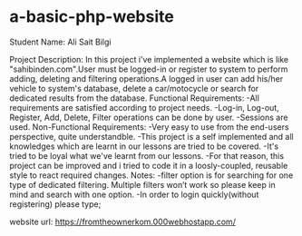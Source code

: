 # a-basic-php-website

Student Name: Ali Sait Bilgi

Project Description:
 In this project i've implemented a website which is like "sahibinden.com".User must be logged-in or register to system to perform adding, deleting and filtering operations.A logged in user can add his/her vehicle to system's database, delete a car/motocycle or search for dedicated results from the database.
Functional Requirements:
-All requirements are satisfied according to project needs.
-Log-in, Log-out, Register, Add, Delete, Filter operations can be done by user.
-Sessions are used.
Non-Functional Requirements:
-Very easy to use from the end-users perspective, quite understandble.
-This project is a self implemented and all knowledges which are learnt in our lessons are tried to be covered.
-It's tried to be loyal what we've learnt from our lessons.
-For that reason, this project can be improved and i tried to code it in a loosly-coupled, reusable style to react required changes.
Notes:
-filter option is for searching for one type of dedicated filtering. Multiple filters won’t work so please keep in mind and search with one option.
-In order to login quickly(without registering) please type;

website url:   https://fromtheownerkom.000webhostapp.com/
